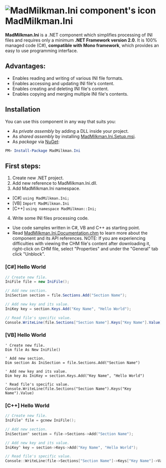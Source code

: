 # ![MadMilkman.Ini component's icon](../master/MadMilkman.Ini/Properties/MadMilkman.Ini.png) MadMilkman.Ini
**MadMilkman.Ini** is a .NET component which simplifies processing of INI files and requires only a minimum **.NET Framework version 2.0**.
It is 100% managed code (C#), **compatible with Mono framework**, which provides an easy to use programming interface.

## Advantages:
* Enables reading and writing of various INI file formats.
* Enables accessing and updating INI file's content.
* Enables creating and deleting INI file's content.
* Enables copying and merging multiple INI file's contents.

## Installation
You can use this component in any way that suits you:
* As _private assembly_ by adding a DLL inside your project.
* As _shared assembly_ by installing [MadMilkman.Ini.Setup.msi](https://github.com/MarioZ/MadMilkman.Ini/raw/master/MadMilkman.Ini.Setup.msi).
* As _package_ via [NuGet](http://www.nuget.org/packages/MadMilkman.Ini):
```powershell
PM> Install-Package MadMilkman.Ini
```

## First steps:
1. Create new .NET project.
2. Add new reference to MadMilkman.Ini.dll.
3. Add MadMilkman.Ini namespace.
  * [C#]  `using MadMilkman.Ini;`
  * [VB]  `Import MadMilkman.Ini`
  * [C++] `using namespace MadMilkman::Ini;`
4. Write some INI files processing code.
  * Use code samples written in C#, VB and C++ as starting point.
  * Read [MadMilkman.Ini.Documentation.chm](https://github.com/MarioZ/MadMilkman.Ini/raw/master/MadMilkman.Ini.Documentation.chm) to learn more about the component and its API references.
    NOTE: If you are experiencing difficulties with viewing the CHM file's content after downloading it, right-click on CHM file, select "Properties" and under the "General" tab click "Unblock".

### [C#] Hello World
```csharp
// Create new file.
IniFile file = new IniFile();

// Add new section.
IniSection section = file.Sections.Add("Section Name");

// Add new key and its value.
IniKey key = section.Keys.Add("Key Name", "Hello World");

// Read file's specific value.
Console.WriteLine(file.Sections["Section Name"].Keys["Key Name"].Value);
```

### [VB] Hello World
```vb.net
' Create new file.
Dim file As New IniFile()

' Add new section.
Dim section As IniSection = file.Sections.Add("Section Name")

' Add new key and its value.
Dim key As IniKey = section.Keys.Add("Key Name", "Hello World")

' Read file's specific value.
Console.WriteLine(file.Sections("Section Name").Keys("Key Name").Value)
```

### [C++] Hello World
```cpp
// Create new file.
IniFile^ file = gcnew IniFile();

// Add new section.
IniSection^ section = file->Sections->Add("Section Name");

// Add new key and its value.
IniKey^ key = section->Keys->Add("Key Name", "Hello World");

// Read file's specific value.
Console::WriteLine(file->Sections["Section Name"]->Keys["Key Name"]->Value);
```
